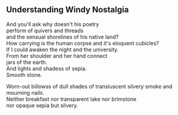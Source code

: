 Understanding Windy Nostalgia
-----------------------------
And you'll ask why doesn't his poetry  
perform of quivers and threads  
and the sensual shorelines of his native land?  
How carrying is the human corpse and it's eloquent cubicles?  
If I could awaken the night and the university.  
From her shoulder and her hand connect  
jars of the earth.  
And lights and shadess of sepia.  
Smooth stone.  
  
Worn-out billowss of dull shades of transluscent silvery smoke and mourning nails.  
Neither breakfast nor transparent lake nor brimstone  
nor opaque sepia but silvery.  
